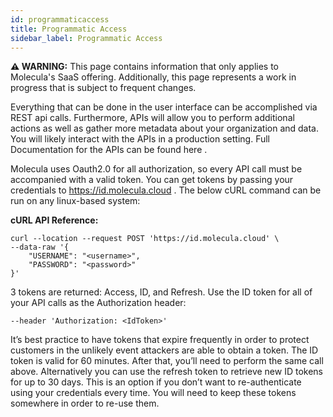 ```yaml
---
id: programmaticaccess
title: Programmatic Access
sidebar_label: Programmatic Access
---
```


 **⚠ WARNING:** This page contains information that only applies to Molecula's SaaS offering. Additionally, this page represents a work in progress that is subject to frequent changes. 

Everything that can be done in the user interface can be accomplished via REST api calls. Furthermore, APIs will allow you to perform additional actions as well as gather more metadata about your organization and data. You will likely interact with the APIs in a production setting. Full Documentation for the APIs can be found here <add link to api docs>.

Molecula uses Oauth2.0 for all authorization, so every API call must be accompanied with a valid token. You can get tokens by passing your credentials to https://id.molecula.cloud . The below cURL command can be run on any linux-based system:

**cURL API Reference:**
```shell
curl --location --request POST 'https://id.molecula.cloud' \
--data-raw '{
    "USERNAME": "<username>",
    "PASSWORD": "<password>"
}'
```

3 tokens are returned: Access, ID, and Refresh. Use the ID token for all of your API calls as the Authorization header:

`--header 'Authorization: <IdToken>'`

It’s best practice to have tokens that expire frequently in order to protect customers in the unlikely event attackers are able to obtain a token. The ID token is valid for 60 minutes. After that, you’ll need to perform the same call above. Alternatively you can use the refresh token to retrieve new ID tokens for up to 30 days. This is an option if you don’t want to re-authenticate using your credentials every time. You will need to keep these tokens somewhere in order to re-use them.